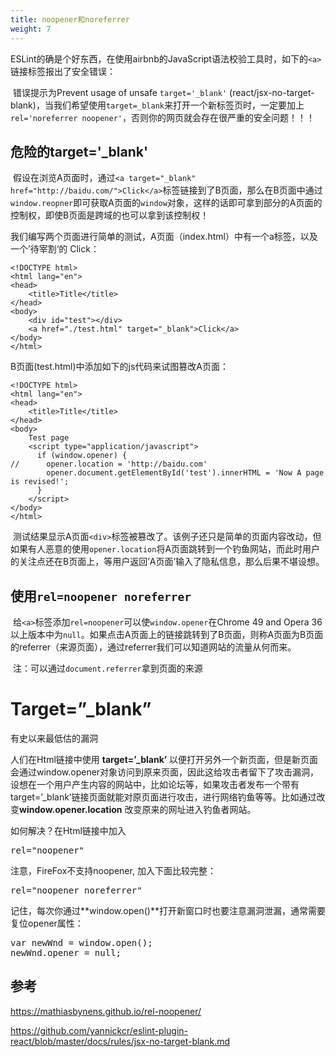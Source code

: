 ```yaml
---
title: noopener和noreferrer
weight: 7
---
```

<div>
  <p>
    ESLint的确是个好东西，在使用airbnb的JavaScript语法校验工具时，如下的<code>&lt;a&gt;</code>链接标签报出了安全错误：
  </p>

  <p>
    ​ 错误提示为Prevent usage of unsafe <code>target='_blank'</code> (react/jsx-no-target-blank)，当我们希望使用<code>target=_blank</code>来打开一个新标签页时，一定要加上<code>rel='noreferrer noopener'</code>，否则你的网页就会存在很严重的安全问题！！！
  </p>
  
  <h2>
    危险的target='_blank'
  </h2>
  
  <p>
    ​ 假设在浏览A页面时，通过<code>&lt;a target="_blank" href="http://baidu.com/"&gt;Click&lt;/a&gt;</code>标签链接到了B页面，那么在B页面中通过<code>window.reopner</code>即可获取A页面的<code>window</code>对象，这样的话即可拿到部分的A页面的控制权，即使B页面是跨域的也可以拿到该控制权！
  </p>

我们编写两个页面进行简单的测试，A页面（index.html）中有一个a标签，以及一个’待宰割‘的 Click：
```
<!DOCTYPE html>
<html lang="en">
<head>
    <title>Title</title>
</head>
<body>
    <div id="test"></div>
    <a href="./test.html" target="_blank">Click</a>
</body>
</html>
```
B页面(test.html)中添加如下的js代码来试图篡改A页面：

```
<!DOCTYPE html>
<html lang="en">
<head>
    <title>Title</title>
</head>
<body>
    Test page
    <script type="application/javascript">
      if (window.opener) {
//      opener.location = 'http://baidu.com'
        opener.document.getElementById('test').innerHTML = 'Now A page is revised!';
      }
    </script>
</body>
</html>
```
  <p>
    ​ 测试结果显示A页面<code>&lt;div&gt;</code>标签被篡改了。该例子还只是简单的页面内容改动，但如果有人恶意的使用<code>opener.location</code>将A页面跳转到一个钓鱼网站，而此时用户的关注点还在B页面上，等用户返回&#8217;A页面&#8217;输入了隐私信息，那么后果不堪设想。
  </p>
  
  <h2>
    使用<code>rel=noopener noreferrer</code>
  </h2>
  
  <p>
    ​ 给<code>&lt;a&gt;</code>标签添加<code>rel=noopener</code>可以使<code>window.opener</code>在Chrome 49 and Opera 36以上版本中为<code>null</code>。如果点击A页面上的链接跳转到了B页面，则称A页面为B页面的referrer（来源页面），通过referrer我们可以知道网站的流量从何而来。
  </p>
  
  <p>
    ​ 注：可以通过<code>document.referrer</code>拿到页面的来源
  </p>
</div>

# Target=”_blank”
有史以来最低估的漏洞

人们在Html链接中使用 **target=’_blank’** 以便打开另外一个新页面，但是新页面会通过window.opener对象访问到原来页面，因此这给攻击者留下了攻击漏洞，设想在一个用户产生内容的网站中，比如论坛等，如果攻击者发布一个带有target=&#8217;_blank&#8217;链接页面就能对原页面进行攻击，进行网络钓鱼等等。比如通过改变**window.opener.location** 改变原来的网址进入钓鱼者网站。

如何解决？在Html链接中加入

<pre id="3da3">rel="noopener"</pre>

注意，FireFox不支持noopener, 加入下面比较完整：

<pre id="4f17">rel="noopener noreferrer"</pre>

记住，每次你通过**window.open()**打开新窗口时也要注意漏洞泄漏，通常需要复位opener属性：

<pre id="23ab">var newWnd = window.open();
newWnd.opener = null;</pre>

<h2>
    参考
  </h2>
  
  <p>
    <a href="https://mathiasbynens.github.io/rel-noopener/" target="_blank" rel="nofollow noopener">https://mathiasbynens.github.io/rel-noopener/</a>
  </p>
  
  <p>
    <a href="https://github.com/yannickcr/eslint-plugin-react/blob/master/docs/rules/jsx-no-target-blank.md" target="_blank" rel="nofollow noopener">https://github.com/yannickcr/eslint-plugin-react/blob/master/docs/rules/jsx-no-target-blank.md</a>
  </p>